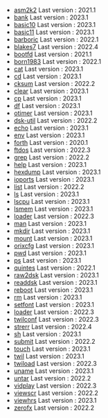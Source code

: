 * [asm2k2](../asm2k2) Last version : 2021.1
* [bank](../bank) Last version : 2023.1
* [basic10](../basic10) Last version : 2023.1
* [basic11](../basic11) Last version : 2023.1
* [barboric](../barboric) Last version : 2022.1
* [blakes7](../blakes7) Last version : 2022.4
* [bootfd](../bootfd) Last version : 2021.1
* [born1983](../born1983) Last version : 2022.1
* [cat](../cat) Last version : 2023.1
* [cd](../cd) Last version : 2023.1
* [cksum](../cksum) Last version : 2022.2
* [clear](../clear) Last version : 2023.1
* [cp](../cp) Last version : 2023.1
* [df](../df) Last version : 2023.1
* [otimer](../otimer) Last version : 2023.1
* [dsk-util](../dsk-util) Last version : 2022.2
* [echo](../echo) Last version : 2023.1
* [env](../env) Last version : 2023.1
* [forth](../forth) Last version : 2020.1
* [ftdos](../ftdos) Last version : 2022.3
* [grep](../grep) Last version : 2022.2
* [help](../help) Last version : 2023.1
* [hexdump](../hexdump) Last version : 2023.1
* [ioports](../ioports) Last version : 2023.1
* [list](../list) Last version : 2022.2
* [ls](../ls) Last version : 2023.1
* [lscpu](../lscpu) Last version : 2023.1
* [lsmem](../lsmem) Last version : 2023.1
* [loader](../loader) Last version : 2022.3
* [man](../man) Last version : 2023.1
* [mkdir](../mkdir) Last version : 2023.1
* [mount](../mount) Last version : 2023.1
* [orixcfg](../orixcfg) Last version : 2023.1
* [pwd](../pwd) Last version : 2023.1
* [ps](../ps) Last version : 2023.1
* [quintes](../quintes) Last version : 2022.1
* [raw2dsk](../raw2dsk) Last version : 2023.1
* [readdsk](../readdsk) Last version : 2023.1
* [reboot](../reboot) Last version : 2023.1
* [rm](../rm) Last version : 2023.1
* [setfont](../setfont) Last version : 2023.1
* [loader](../loader) Last version : 2022.3
* [twilconf](../twilconf) Last version : 2022.3
* [strerr](../strerr) Last version : 2022.4
* [sh](../sh) Last version : 2023.1
* [submit](../submit) Last version : 2022.2
* [touch](../touch) Last version : 2023.1
* [twil](../twil) Last version : 2023.1
* [twiload](../twiload) Last version : 2022.3
* [uname](../uname) Last version : 2023.1
* [untar](../untar) Last version : 2022.2
* [vidplay](../vidplay) Last version : 2022.3
* [viewscr](../viewscr) Last version : 2022.2
* [viewhrs](../viewhrs) Last version : 2023.1
* [zerofx](../zerofx) Last version : 2022.2
